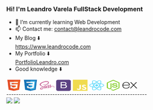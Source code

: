 ### Hi! I'm Leandro Varela FullStack Development

- 🌱 I’m currently learning Web Development
- 📫 Contact me: contact@leandrocode.com
- My Blog ⬇️ <div><a href="https://www.leandrocode.com/" target="_black">https://www.leandrocode.com</a></div>
- My Portfolio ⬇️<div><a href="https://portfolioleandro.netlify.app/" target="_black">PortfolioLeandro.com</a></div>
- Good knowledge ⬇️
<div>
  <img align="center" alt="le-HTML" height="30" width="40" src="https://raw.githubusercontent.com/devicons/devicon/master/icons/html5/html5-original.svg">
  <img align="center" alt="le-CSS" height="30" width="40" src="https://raw.githubusercontent.com/devicons/devicon/master/icons/css3/css3-original.svg">
  <img align="center" alt="le-React" height="30" width="40" src="https://raw.githubusercontent.com/devicons/devicon/master/icons/sass/sass-original.svg">
  <img align="center" alt="le-React" height="30" width="40" src="https://raw.githubusercontent.com/devicons/devicon/master/icons/bootstrap/bootstrap-plain.svg">
  <img align="center" alt="le-Js" height="30" width="40" src="https://raw.githubusercontent.com/devicons/devicon/master/icons/javascript/javascript-plain.svg">
  <img align="center" alt="le-React" height="30" width="40" src="https://raw.githubusercontent.com/devicons/devicon/master/icons/react/react-original.svg">
  <img align="center" alt="le-React" height="30" width="40" src="https://raw.githubusercontent.com/devicons/devicon/master/icons/nodejs/nodejs-plain.svg">
  <img align="center" alt="le-React" height="30" width="40" src="https://raw.githubusercontent.com/devicons/devicon/master/icons/express/express-original.svg">
</div>
----------------------------------------------------------
<div>
  <a href="https://www.linkedin.com/in/yesid-leandro-varela-vargas-7aa636219/" target="_blank"><img src="https://img.shields.io/badge/-LinkedIn-%230077B5?style=for-the-badge&logo=linkedin&logoColor=white" target="_blank"></a> 
  <a href="https://www.instagram.com/codigoconleandro/" target="_blank"><img src="https://img.shields.io/badge/-Instagram-%23E4405F?style=for-the-badge&logo=instagram&logoColor=white" target="_blank"></a>
</div>




